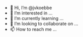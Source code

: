 - 👋 Hi, I’m @jvkoebbe
- 👀 I’m interested in ...
- 🌱 I’m currently learning ...
- 💞️ I’m looking to collaborate on ...
- 📫 How to reach me ...

<!---
jvkoebbe/jvkoebbe is a faculty member at Utah State University in Logan, Utah. jvkoebbe/jvkoebbe is involved in implementation of algorithms ....
--->
